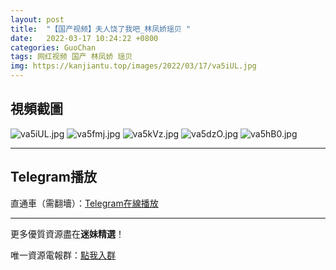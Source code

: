 ```yaml
---
layout: post
title:  "【国产视频】夫人饶了我吧_林凤娇瑶贝 "
date:   2022-03-17 10:24:22 +0800
categories: GuoChan
tags: 网红视频 国产 林凤娇 瑶贝
img: https://kanjiantu.top/images/2022/03/17/va5iUL.jpg
---
```



## 視頻截圖

![va5iUL.jpg](https://kanjiantu.top/images/2022/03/17/va5iUL.jpg)
![va5fmj.jpg](https://kanjiantu.top/images/2022/03/17/va5fmj.jpg)
![va5kVz.jpg](https://kanjiantu.top/images/2022/03/17/va5kVz.jpg)
![va5dzO.jpg](https://kanjiantu.top/images/2022/03/17/va5dzO.jpg)
![va5hB0.jpg](https://kanjiantu.top/images/2022/03/17/va5hB0.jpg)

* * *
## Telegram播放

直通車（需翻墻）：[Telegram在線播放](https://t.me/mimeijingxuan/111)

* * *
更多優質資源盡在**迷妹精選**！

唯一資源電報群：[點我入群](https://t.me/mimeijingxuan)


